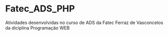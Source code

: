 # Fatec_ADS_PHP
Atividades desenvolvidas no curso de ADS da Fatec Ferraz de Vasconcelos da diciplina Programação WEB

